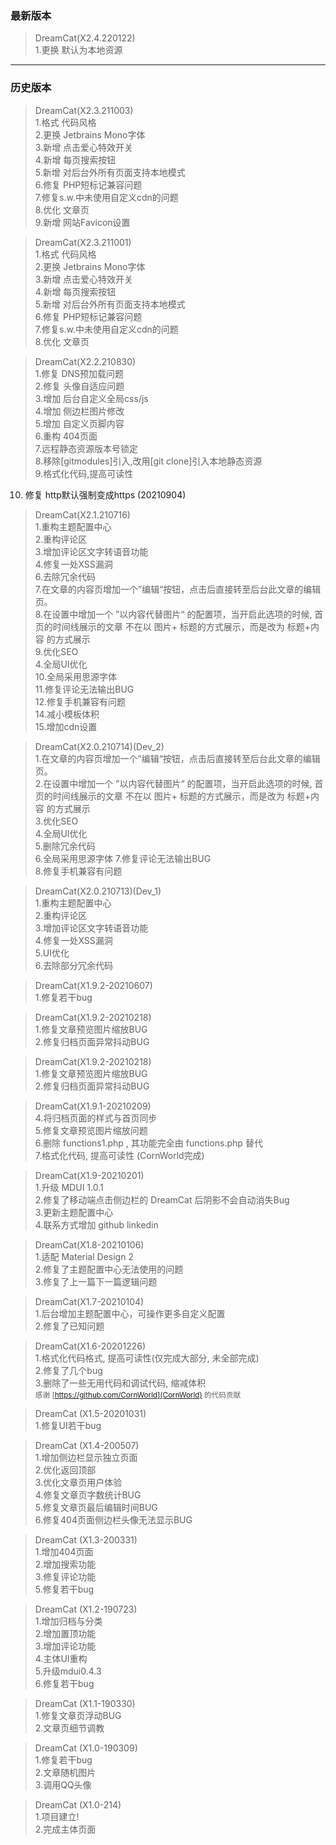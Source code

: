 ### 最新版本
> DreamCat(X2.4.220122)  
1.更换 默认为本地资源  
  

------

### 历史版本
> DreamCat(X2.3.211003)  
1.格式 代码风格  
2.更换 Jetbrains Mono字体  
3.新增 点击爱心特效开关  
4.新增 每页搜索按钮  
5.新增 对后台外所有页面支持本地模式  
6.修复 PHP短标记兼容问题  
7.修复s.w.中未使用自定义cdn的问题  
8.优化 文章页  
9.新增 网站Favicon设置  
  
> DreamCat(X2.3.211001)  
1.格式 代码风格  
2.更换 Jetbrains Mono字体  
3.新增 点击爱心特效开关  
4.新增 每页搜索按钮  
5.新增 对后台外所有页面支持本地模式  
6.修复 PHP短标记兼容问题  
7.修复s.w.中未使用自定义cdn的问题  
8.优化 文章页  

> DreamCat(X2.2.210830)  
1.修复 DNS预加载问题  
2.修复 头像自适应问题  
3.增加 后台自定义全局css/js  
4.增加 侧边栏图片修改  
5.增加 自定义页脚内容  
6.重构 404页面  
7.远程静态资源版本号锁定  
8.移除[gitmodules]引入,改用[git clone]引入本地静态资源  
9.格式化代码,提高可读性  
10. 修复 http默认强制变成https (20210904) 

> DreamCat(X2.1.210716)  
1.重构主题配置中心  
2.重构评论区  
3.增加评论区文字转语音功能  
4.修复一处XSS漏洞  
6.去除冗余代码  
7.在文章的内容页增加一个”编辑“按钮，点击后直接转至后台此文章的编辑页。  
8.在设置中增加一个 ”以内容代替图片“ 的配置项，当开启此选项的时候, 首页的时间线展示的文章 不在以 图片+ 标题的方式展示，而是改为 标题+内容 的方式展示  
9.优化SEO  
4.全局UI优化  
10.全局采用思源字体  
11.修复评论无法输出BUG  
12.修复手机兼容有问题  
14.减小模板体积  
15.增加cdn设置  

> DreamCat(X2.0.210714)(Dev_2)  
1.在文章的内容页增加一个”编辑“按钮，点击后直接转至后台此文章的编辑页。  
2.在设置中增加一个 ”以内容代替图片“ 的配置项，当开启此选项的时候, 首页的时间线展示的文章 不在以 图片+ 标题的方式展示，而是改为 标题+内容 的方式展示  
3.优化SEO  
4.全局UI优化  
5.删除冗余代码  
6.全局采用思源字体 7.修复评论无法输出BUG  
8.修复手机兼容有问题

> DreamCat(X2.0.210713)(Dev_1)  
1.重构主题配置中心  
2.重构评论区  
3.增加评论区文字转语音功能  
4.修复一处XSS漏洞  
5.UI优化  
6.去除部分冗余代码


> DreamCat(X1.9.2-20210607)  
1.修复若干bug

> DreamCat(X1.9.2-20210218)  
1.修复文章预览图片缩放BUG  
2.修复归档页面异常抖动BUG

> DreamCat(X1.9.2-20210218)  
1.修复文章预览图片缩放BUG  
2.修复归档页面异常抖动BUG

> DreamCat(X1.9.1-20210209)  
4.将归档页面的样式与首页同步  
5.修复文章预览图片缩放问题  
6.删除 functions1.php , 其功能完全由 functions.php 替代  
7.格式化代码, 提高可读性 (CornWorld完成)

> DreamCat(X1.9-20210201)  
1.升级 MDUI 1.0.1   
2.修复了移动端点击侧边栏的 DreamCat 后阴影不会自动消失Bug  
3.更新主题配置中心  
4.联系方式增加 github linkedin

> DreamCat(X1.8-20210106)  
1.适配 Material Design 2   
2.修复了主题配置中心无法使用的问题  
3.修复了上一篇下一篇逻辑问题


> DreamCat(X1.7-20210104)  
1.后台增加主题配置中心，可操作更多自定义配置  
2.修复了已知问题

> DreamCat(X1.6-20201226)  
1.格式化代码格式, 提高可读性(仅完成大部分, 未全部完成)  
2.修复了几个bug  
3.删除了一些无用代码和调试代码, 缩减体积  
<small> 感谢 [https://github.com/CornWorld](CornWorld) 的代码贡献  </small>

> DreamCat (X1.5-20201031)
<br/>1.修复UI若干bug

> DreamCat (X1.4-200507)
<br/>1.增加侧边栏显示独立页面
<br/>2.优化返回顶部
<br/>3.优化文章页用户体验
<br/>4.修复文章页字数统计BUG
<br/>5.修复文章页最后编辑时间BUG
<br/>6.修复404页面侧边栏头像无法显示BUG

> DreamCat (X1.3-200331)
<br/>1.增加404页面
<br/>2.增加搜索功能
<br/>3.修复评论功能
<br/>5.修复若干bug

> DreamCat (X1.2-190723)
<br/>1.增加归档与分类
<br/>2.增加置顶功能
<br/>3.增加评论功能
<br/>4.主体UI重构
<br/>5.升级mdui0.4.3
<br/>6.修复若干bug

> DreamCat (X1.1-190330)
<br/>1.修复文章页浮动BUG
<br/>2.文章页细节调教

> DreamCat (X1.0-190309)
<br/>1.修复若干bug
<br/>2.文章随机图片
<br/>3.调用QQ头像

> DreamCat (X1.0-214)
<br/>1.项目建立!
<br/>2.完成主体页面